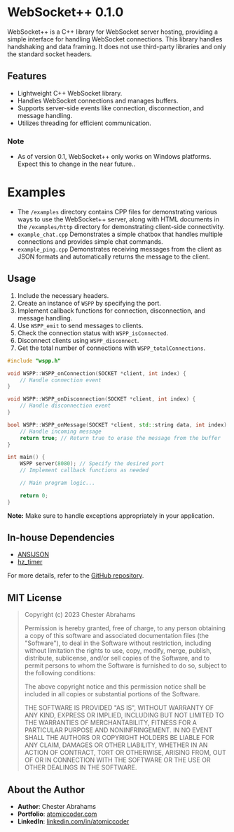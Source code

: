 # WebSocket++ 0.1.0

WebSocket++ is a C++ library for WebSocket server hosting, providing a simple interface for handling WebSocket connections. This library handles handshaking and data framing. It does not use third-party libraries and only the standard socket headers.

## Features
- Lightweight C++ WebSocket library.
- Handles WebSocket connections and manages buffers.
- Supports server-side events like connection, disconnection, and message handling.
- Utilizes threading for efficient communication.

### Note
- As of version 0.1, WebSocket++ only works on Windows platforms. Expect this to change in the near future.. 

# Examples
- The `/examples` directory contains CPP files for demonstrating various ways to use the WebSocket++ server, along with HTML documents in the `/examples/http` directory for demonstrating client-side connectivity.
- `example_chat.cpp` Demonstrates a simple chatbox that handles multiple connections and provides simple chat commands.
- `example_ping.cpp` Demonstrates receiving messages from the client as JSON formats and automatically returns the message to the client.

## Usage
1. Include the necessary headers.
2. Create an instance of `WSPP` by specifying the port.
3. Implement callback functions for connection, disconnection, and message handling.
4. Use `WSPP_emit` to send messages to clients.
5. Check the connection status with `WSPP_isConnected`.
6. Disconnect clients using `WSPP_disconnect`.
7. Get the total number of connections with `WSPP_totalConnections`.

```cpp
#include "wspp.h"

void WSPP::WSPP_onConnection(SOCKET *client, int index) {
    // Handle connection event
}

void WSPP::WSPP_onDisconnection(SOCKET *client, int index) {
    // Handle disconnection event
}

bool WSPP::WSPP_onMessage(SOCKET *client, std::string data, int index) {
    // Handle incoming message
    return true; // Return true to erase the message from the buffer
}

int main() {
    WSPP server(8080); // Specify the desired port
    // Implement callback functions as needed

    // Main program logic...

    return 0;
}
```

**Note:** Make sure to handle exceptions appropriately in your application.

## In-house Dependencies
- [ANSIJSON](https://github.com/ChesterOfTheSemester/ANSIJSON)
- [hz_timer](https://github.com/ChesterOfTheSemester/HZ-Timer)

For more details, refer to the [GitHub repository](https://github.com/ChesterOfTheSemester/WebSocket-PlusPlus).

## MIT License

> Copyright (c) 2023 Chester Abrahams
>
> Permission is hereby granted, free of charge, to any person obtaining a copy
> of this software and associated documentation files (the "Software"), to deal
> in the Software without restriction, including without limitation the rights
> to use, copy, modify, merge, publish, distribute, sublicense, and/or sell
> copies of the Software, and to permit persons to whom the Software is
> furnished to do so, subject to the following conditions:
>
> The above copyright notice and this permission notice shall be included in all
> copies or substantial portions of the Software.
>
> THE SOFTWARE IS PROVIDED "AS IS", WITHOUT WARRANTY OF ANY KIND, EXPRESS OR
> IMPLIED, INCLUDING BUT NOT LIMITED TO THE WARRANTIES OF MERCHANTABILITY,
> FITNESS FOR A PARTICULAR PURPOSE AND NONINFRINGEMENT. IN NO EVENT SHALL THE
> AUTHORS OR COPYRIGHT HOLDERS BE LIABLE FOR ANY CLAIM, DAMAGES OR OTHER
> LIABILITY, WHETHER IN AN ACTION OF CONTRACT, TORT OR OTHERWISE, ARISING FROM,
> OUT OF OR IN CONNECTION WITH THE SOFTWARE OR THE USE OR OTHER DEALINGS IN THE
> SOFTWARE.

## About the Author

- **Author**: Chester Abrahams
- **Portfolio**: [atomiccoder.com](https://atomiccoder.com)
- **LinkedIn**: [linkedin.com/in/atomiccoder](https://www.linkedin.com/in/atomiccoder)
